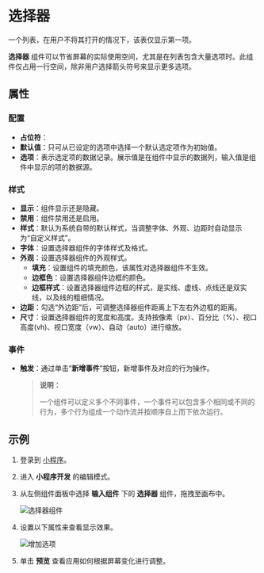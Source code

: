 # 选择器

一个列表，在用户不将其打开的情况下，该表仅显示第一项。

**选择器** 组件可以节省屏幕的实际使用空间，尤其是在列表包含大量选项时。此组件仅占用一行空间，除非用户选择箭头符号来显示更多选项。

## 属性

### 配置

- **占位符**：
- **默认值**：只可从已设定的选项中选择一个默认选定项作为初始值。
- **选项**：表示选定项的数据记录。展示值是在组件中显示的数据列，输入值是组件中显示的项的数据源。

### 样式

- **显示**：组件显示还是隐藏。
- **禁用**：组件禁用还是启用。
- **样式**：默认为系统自带的默认样式，当调整字体、外观、边距时自动显示为“自定义样式”。
- **字体**：设置选择器组件的字体样式及格式。
- **外观**：设置选择器组件的外观样式。
    - **填充**：设置组件的填充颜色，该属性对选择器组件不生效。
    - **边框色**：设置选择器组件边框的颜色。
    - **边框样式**：设置选择器组件边框的样式，是实线、虚线、点线还是双实线，以及线的粗细情况。
- **边距**：勾选“外边距”后，可调整选择器组件距离上下左右外边框的距离。
- **尺寸**：设置选择器组件的宽度和高度。支持按像素（px）、百分比（%）、视口高度(vh)、视口宽度（vw）、自动（auto）进行缩放。

### 事件

- **触发**：通过单击“**新增事件**”按钮，新增事件及对应的行为操作。

  > **说明：**
  >
  > 一个组件可以定义多个不同事件，一个事件可以包含多个相同或不同的行为，多个行为组成一个动作流并按顺序自上而下依次运行。

## 示例

1. 登录到 [小程序](https://apps.encoo.com/)。
2. 进入 **小程序开发** 的编辑模式。
3. 从左侧组件面板中选择 **输入组件** 下的 **选择器** 组件，拖拽至画布中。

    ![选择器组件](https://docimages.blob.core.chinacloudapi.cn/images/Kris/Apps/selector20210127.png)

4. 设置以下属性来查看显示效果。

    ![增加选项](https://docimages.blob.core.chinacloudapi.cn/images/Kris/Apps/addselectoritem20210127.png)

5. 单击 **预览** 查看应用如何根据屏幕变化进行调整。
